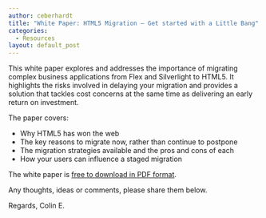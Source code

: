 ```yaml
---
author: ceberhardt
title: "White Paper: HTML5 Migration – Get started with a Little Bang"
categories:
  - Resources
layout: default_post
---
```


This white paper explores and addresses the importance of migrating complex business applications from Flex and Silverlight to HTML5. It highlights the risks involved in delaying your migration and provides a solution that tackles cost concerns at the same time as delivering an early return on investment.

The paper covers:
- Why HTML5 has won the web
- The key reasons to migrate now, rather than continue to postpone
- The migration strategies available and the pros and cons of each
- How your users can influence a staged migration

The white paper is [free to download in PDF format]({{site.baseurl}}/ceberhardt/assets/white-papers/html5-migration.pdf).

Any thoughts, ideas or comments, please share them below.

Regards, Colin E.
